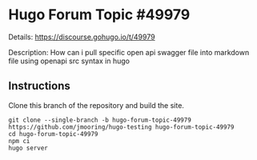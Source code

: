 # Hugo Forum Topic #49979

Details: <https://discourse.gohugo.io/t/49979>

Description: How can i pull specific open api swagger file into markdown file using openapi src syntax in hugo

## Instructions

Clone this branch of the repository and build the site.

```text
git clone --single-branch -b hugo-forum-topic-49979 https://github.com/jmooring/hugo-testing hugo-forum-topic-49979
cd hugo-forum-topic-49979
npm ci
hugo server
```
